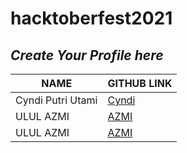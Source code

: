 # hacktoberfest2021

## _Create Your Profile here_

| NAME | GITHUB LINK |
| ----- | ----------- |
|Cyndi Putri Utami | [Cyndi](https://github.com/cyndiputriutami09) |
|ULUL AZMI | [AZMI](https://github.com/azmi15) |
|ULUL AZMI | [AZMI](https://github.com/azmi155) |
